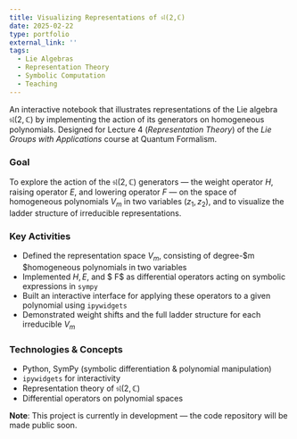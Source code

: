 ```yaml
---
title: Visualizing Representations of 𝔰𝔩(2,ℂ)
date: 2025-02-22
type: portfolio
external_link: ''
tags:
  - Lie Algebras
  - Representation Theory
  - Symbolic Computation
  - Teaching
---
```


An interactive notebook that illustrates representations of the Lie algebra $\mathfrak{sl}(2, \mathbb{C})$ by implementing the action of its generators on homogeneous polynomials. Designed for Lecture 4 (*Representation Theory*) of the *Lie Groups with Applications* course at Quantum Formalism.

<!--more-->

### Goal

To explore the action of the $\mathfrak{sl}(2, \mathbb{C})$ generators — the weight operator $H$, raising operator $E$, and lowering operator  $F$ — on the space of homogeneous polynomials $V_m$ in two variables $(z_1, z_2)$, and to visualize the ladder structure of irreducible representations.

### Key Activities

- Defined the representation space $V_m$, consisting of degree-$m $homogeneous polynomials in two variables
- Implemented $H, E$, and $ F$ as differential operators acting on symbolic expressions in `sympy`
- Built an interactive interface for applying these operators to a given polynomial using `ipywidgets`
- Demonstrated weight shifts and the full ladder structure for each irreducible $V_m$

### Technologies & Concepts

- Python, SymPy (symbolic differentiation & polynomial manipulation)
- `ipywidgets` for interactivity
- Representation theory of  $\mathfrak{sl}(2, \mathbb{C})$
- Differential operators on polynomial spaces

 **Note**: This project is currently in development — the code repository will be made public soon.